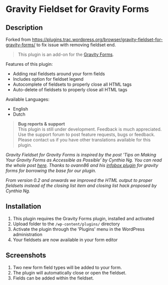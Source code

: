 # Gravity Fieldset for Gravity Forms

## Description

Forked from https://plugins.trac.wordpress.org/browser/gravity-fieldset-for-gravity-forms/ to fix issue with removing fieldset end.

> This plugin is an add-on for the <a href="http://www.gravityforms.com" target="_blank">Gravity Forms</a>.

Features of this plugin:

* Adding real fieldsets around your form fields
* Includes option for fieldset legend
* Autocomplete of fieldsets to properly close all HTML tags
* Auto-delete of fieldsets to properly close all HTML tags

Available Languages:

* English
* Dutch

> <strong>Bug reports & support</strong><br>
> This plugin is still under development. Feedback is much appreciated. Use the support forum to post feature requests, bugs or feedback. Please contact us if you have other translations available for this plugin.

*Gravity Fieldset for Gravity Forms is inspired by the post 'Tips on Making Your Gravity Forms as Accessible as Possible' by Cynthia Ng. You can read the whole post <a href="https://cynng.wordpress.com/2014/02/26/tips-on-making-your-gravity-forms-as-accessible-as-possible/" target="_blank">here</a>. Thanks to ovann86 and his <a href="https://nl.wordpress.org/plugins/gravity-forms-infobox-field/" target="_blank">infobox plugin</a> for gravity forms for borrowing the base for our plugin.*

*From version 0.2 and onwards we improved the HTML output to proper fieldsets instead of the closing list item and closing list hack proposed by Cynthia Ng.*

## Installation

1. This plugin requires the Gravity Forms plugin, installed and activated
2. Upload folder to the `/wp-content/plugins/` directory
3. Activate the plugin through the 'Plugins' menu in the WordPress administration
4. Your fieldsets are now available in your form editor


## Screenshots

1. Two new form field types will be added to your form.
2. The plugin will automatically close or open the fieldset.
3. Fields can be added within the fieldset.
